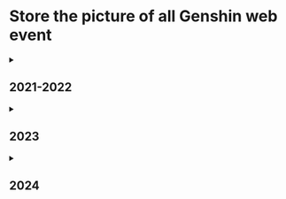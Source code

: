 Store the picture of all Genshin web event
=======================================
<details>
  <summary><h2>2021-2022</h2></summary>

|  開始時間   |   結束時間  | 活動名稱 |
| :--------: | :--------: | :-----: |
| 2021/12/08 |   已完結   | [阿貝多活動繪本](阿貝多活動繪本/) |
| 2022/04/22 | 2022/04/28 | [輕風雅遊](輕風雅遊/) |
| 2022/05/26 | 2022/05/31 | [引君入彀](引君入彀/) |
| 2022/07/22 | 2022/07/31 | [海上綺夢錄](海上綺夢錄/) |
| 2022/08/17 | 2022/08/23 | [紙間奇旅](紙間奇旅/) |
| 2022/08/19 | 2022/08/24 | [巡林小隊，出發!](巡林小隊，出發/) |
| 2022/09/28 |            | [#1 繪憶星辰](繪憶星辰/) |
| 2022/09/29 | 2022/10/07 | [林間尋遊](林間尋遊/) |
| 2022/10/08 |            | [#2 回應心意之舞](回應心意之舞/) |
|            | 2022/10/12 | [#1 繪憶星辰](繪憶星辰/) |
|            | 2022/10/13 | [#2 回應心意之舞](回應心意之舞/) |
| 2022/10/28 | 2022/11/02 | [願慧夢成真](願慧夢成真/) |
| 2022/11/25 | 2022/12/08 | [無憂夢鄉](無憂夢鄉/) |
| 2022/12/05 | 2022/12/10 | [飄然踏綠茵](飄然踏綠茵/) |
| 2022/12/21 | 2022/12/30 | [百鬼戲話](百鬼戲話/) |
</details>

<details>
  <summary><h2>2023</h2></summary>
  
|  開始時間   |   結束時間  | 活動名稱 |
| :--------: | :--------: | :-----: |
| 2023/01/11 |            | [#3 派蒙的星光考察](派蒙的星光考察/) |
| 2023/01/13 | 2023/01/18 | [智慧的六面](智慧的六面/) |
|            | 2023/01/18 | [#3 派蒙的星光考察](派蒙的星光考察/) |
| 2023/01/29 |            | [#4 剪彩映紅](剪彩映紅/) |
| 2023/02/05 | 2023/02/11 | [星彩漫天](星彩漫天/) |
|            | 2023/02/07 | [#4 剪彩映紅](剪彩映紅/) |
| 2023/02/24 | 2023/03/04 | [赤沙遊記](赤沙遊記/) |
|            |            | [盛典與慧業](盛典與慧業/) |
| 2023/04/07 | 2023/04/14 | [春日驚奇樂園](春日驚奇樂園/) |
| 2023/04/20 | 2023/04/27 | [林風的和弦](林風的和弦/) |
| 2023/04/27 | 2023/05/03 | [百草入藥](百草入藥/) |
| 2023/07/27 | 2023/08/03 | [螺音憶夢](螺音憶夢/) |
| 2023/08/09 |            | [#5 移光拾影](移光拾影/) |
| 2023/08/11 |            | [#6 幕後奇遇](幕後奇遇/) |
|            | 2023/08/15 | [#5 移光拾影](移光拾影/) |
|            | 2023/08/16 | [#6 幕後奇遇](幕後奇遇/) |
|            |            | [「踏浪尋影·聚首楓丹」](「踏浪尋影·聚首楓丹」/) |
| 2023/09/12 |  | [尋音序曲](尋音序曲/) |
| 2023/09/22 | 2023/09/27 | [倏忽雨止](倏忽雨止/) |
| 2023/09/27 | 2023/10/04 | [嘉辰錦時之聚](嘉辰錦時之聚/) |
| 2023/10/12 | 2023/10/17 | [機關轟鳴中](機關轟鳴中/) |
|            | 2023/10/19 | [尋音序曲](尋音序曲/) |
| 2023/11/06 | 2023/11/12 | [特邀「名偵探」](特邀「名偵探」/) |
| 2023/12/15 | 2023/12/20 | [馬卡龍作戰](馬卡龍作戰/) |
| 2023/12/20 |            | [#7 開山覽物](開山覽物/) |
| 2023/12/25 |            | [#8 美露莘的調查問卷](美露莘的調查問卷/) |
| 2023/12/27 | 2024/01/02 | [小小幕後](小小幕後/) |
|            | 2024/01/02 | [#7 開山覽物](開山覽物/) |
|            | 2024/01/07 | [#8 美露莘的調查問卷](美露莘的調查問卷/) |
</details>

<details>
  <summary><h2>2024</h2></summary>

|  開始時間   |   結束時間  | 活動名稱 |
| :--------: | :--------: | :-----: |
| 2024/01/18 | 2024/01/24 | [「清潔！大作戰」](「清潔！大作戰」/) |
</details>
